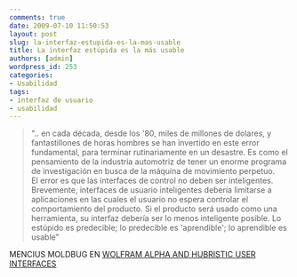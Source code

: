 ```yaml
---
comments: true
date: 2009-07-10 11:50:53
layout: post
slug: la-interfaz-estupida-es-la-mas-usable
title: La interfaz estúpida es la más usable
authors: [admin]
wordpress_id: 253
categories:
- Usabilidad
tags:
- interfaz de usuario
- usabilidad
---
```


> ".. en cada década, desde los '80, miles de millones de dolares, y fantastillones de horas hombres se han invertido en este error fundamental, para terminar rutinariamente en un desastre. Es como el pensamiento de la industria automotriz de tener un enorme programa de investigación en busca de la máquina de movimiento perpetuo.  
El error es que las interfaces de control no deben ser inteligentes. Brevemente, interfaces de usuario inteligentes debería limitarse a aplicaciones en las cuales el usuario no espera controlar el comportamiento del producto. Si el producto será usado como una herramienta, su interfaz debería ser lo menos inteligente posible. Lo estúpido es predecible; lo predecible es 'aprendible'; lo aprendible es usable"


MENCIUS MOLDBUG EN [ WOLFRAM ALPHA AND HUBRISTIC USER INTERFACES](http://unqualified-reservations.blogspot.com/2009/07/wolfram-alpha-and-hubristic-user.html)



